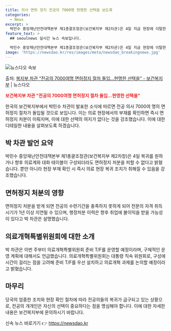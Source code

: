```yaml
---
title: 의사 면허 정지 전공의 7000명 현명한 선택을 보도록
categories:
  - News
excerpt: >
  박민수 중앙재난안전대책본부 제1총괄조정관(보건복지부 제2차관)은 4일 지금 현장에 이탈한 전공의 인원은 한 …
feature_text: >
  ## seoulnews 실시간 뉴스 속보입니다.

  박민수 중앙재난안전대책본부 제1총괄조정관(보건복지부 제2차관)은 4일 지금 현장에 이탈한 전공의 인원은 한 …
image: 'https://newsdao.kr/res/images/meta/newsdao_breakingnews.jpg'
---
```


![뉴스다오 속보](https://newsdao.kr/res/images/meta/newsdao_breakingnews.jpg)

<p>출처: <a href="https://newsdao.kr/3269" rel="dofollow">복지부 차관 “전공의 7000여명 면허정지 절차 돌입…현명한 선택을”  - 보건복지부</a> | 뉴스다오</p>

<b><span style="color: #ee2323;">보건복지부 차관 "전공의 7000여명 면허정지 절차 돌입…현명한 선택을"</span></b>

한국의 보건복지부에서 박민수 차관이 발표한 소식에 따르면 전공 의사 7000여 명의 면허정지 절차가 돌입될 것으로 보입니다. 이는 의료 현장에서의 부재를 확인하면 즉시 면허정지 처분이 이뤄지며, 이에 대한 선택의 여지가 없다는 것을 강조했습니다. 이에 대한 디테일한 내용을 살펴보도록 하겠습니다.

## 박 차관 발언 요약
박민수 중앙재난안전대책본부 제1총괄조정관(보건복지부 제2차창)은 4일 복귀를 원하거나 향후 의료계와 대화 테이블이 구성되더라도 면허정지 처분을 피할 수 없다고 밝혔습니다. 뿐만 아니라 현장 부재 확인 시 즉시 의료 현장 복귀 조치가 취해질 수 있음을 강조했습니다.

## 면허정지 처분의 영향
면허정지 처분을 받게 되면 전공의 수련기간을 충족하지 못하게 되어 전문의 자격 취득 시기가 1년 이상 지연될 수 있으며, 행정처분 이력은 향후 취업에 불이익을 받을 가능성이 있다고 박 차관은 설명했습니다.

## 의료개혁특별위원회에 대한 소개
박 차관은 이번 주부터 의료개혁특별위원회 준비 T/F를 운영할 예정이라며, 구체적인 운영 계획에 대해서도 언급했습니다. 의료개혁특별위원회는 대통령 직속 위원회로, 구성에 시간이 걸리는 점을 고려해 준비 T/F를 우선 설치하고 의료개혁 과제를 논의할 예정이라고 밝혔습니다.

## 마무리
당국의 엄중한 조치와 현장 확인 절차에 따라 전공의들의 복귀가 급구되고 있는 상황으로, 전공의 개개인은 자신의 선택이 중요하다는 점을 명심해야 합니다. 이에 대한 자세한 내용은 보건복지부에 문의하시기 바랍니다. 

신속 뉴스 바로가기 👉 <a href="https://newsdao.kr" rel="dofollow">https://newsdao.kr</a>


